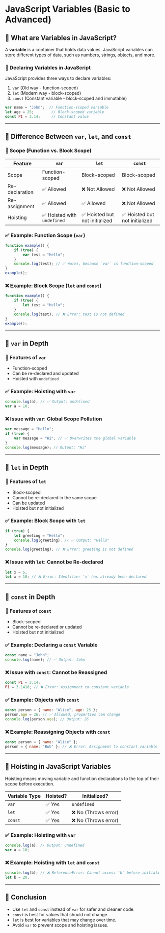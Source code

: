 # JavaScript Variables (Basic to Advanced)

## 📌 What are Variables in JavaScript?
A **variable** is a container that holds data values. JavaScript variables can store different types of data, such as numbers, strings, objects, and more.

### 🔹 Declaring Variables in JavaScript
JavaScript provides three ways to declare variables:
1. `var` (Old way - function-scoped)
2. `let` (Modern way - block-scoped)
3. `const` (Constant variable - block-scoped and immutable)

```javascript
var name = "John";  // Function-scoped variable
let age = 25;        // Block-scoped variable
const PI = 3.14;     // Constant value
```

---

## 📌 Difference Between `var`, `let`, and `const`

### 🔹 Scope (Function vs. Block Scope)
| Feature   | `var`  | `let`  | `const` |
|-----------|--------|--------|---------|
| Scope     | Function-scoped | Block-scoped | Block-scoped |
| Re-declaration | ✅ Allowed | ❌ Not Allowed | ❌ Not Allowed |
| Re-assignment | ✅ Allowed | ✅ Allowed | ❌ Not Allowed |
| Hoisting  | ✅ Hoisted with `undefined` | ✅ Hoisted but not initialized | ✅ Hoisted but not initialized |

### ✅ Example: Function Scope (`var`)
```javascript
function example() {
    if (true) {
        var test = "Hello";
    }
    console.log(test); // ✅ Works, because `var` is function-scoped
}
example();
```

### ❌ Example: Block Scope (`let` and `const`)
```javascript
function example() {
    if (true) {
        let test = "Hello";
    }
    console.log(test); // ❌ Error: test is not defined
}
example();
```

---

## 📌 `var` in Depth
### 🔹 Features of `var`
- Function-scoped
- Can be re-declared and updated
- Hoisted with `undefined`

### ✅ Example: Hoisting with `var`
```javascript
console.log(a); // ✅ Output: undefined
var a = 10;
```

### ❌ Issue with `var`: Global Scope Pollution
```javascript
var message = "Hello";
if (true) {
    var message = "Hi"; // ✅ Overwrites the global variable
}
console.log(message); // Output: "Hi"
```

---

## 📌 `let` in Depth
### 🔹 Features of `let`
- Block-scoped
- Cannot be re-declared in the same scope
- Can be updated
- Hoisted but not initialized

### ✅ Example: Block Scope with `let`
```javascript
if (true) {
    let greeting = "Hello";
    console.log(greeting); // ✅ Output: "Hello"
}
console.log(greeting); // ❌ Error: greeting is not defined
```

### ❌ Issue with `let`: Cannot be Re-declared
```javascript
let x = 5;
let x = 10; // ❌ Error: Identifier 'x' has already been declared
```

---

## 📌 `const` in Depth
### 🔹 Features of `const`
- Block-scoped
- Cannot be re-declared or updated
- Hoisted but not initialized

### ✅ Example: Declaring a `const` Variable
```javascript
const name = "John";
console.log(name); // ✅ Output: John
```

### ❌ Issue with `const`: Cannot be Reassigned
```javascript
const PI = 3.14;
PI = 3.1416; // ❌ Error: Assignment to constant variable
```

### ✅ Example: Objects with `const`
```javascript
const person = { name: "Alice", age: 25 };
person.age = 26; // ✅ Allowed, properties can change
console.log(person.age); // Output: 26
```

### ❌ Example: Reassigning Objects with `const`
```javascript
const person = { name: "Alice" };
person = { name: "Bob" }; // ❌ Error: Assignment to constant variable
```

---

## 📌 Hoisting in JavaScript Variables
Hoisting means moving variable and function declarations to the top of their scope before execution.

| Variable Type | Hoisted? | Initialized? |
|--------------|---------|--------------|
| `var`       | ✅ Yes  | `undefined`   |
| `let`       | ✅ Yes  | ❌ No (Throws error) |
| `const`     | ✅ Yes  | ❌ No (Throws error) |

### ✅ Example: Hoisting with `var`
```javascript
console.log(a); // Output: undefined
var a = 10;
```

### ❌ Example: Hoisting with `let` and `const`
```javascript
console.log(b); // ❌ ReferenceError: Cannot access 'b' before initialization
let b = 20;
```

---

## 🎯 Conclusion
- Use `let` and `const` instead of `var` for safer and cleaner code.
- `const` is best for values that should not change.
- `let` is best for variables that may change over time.
- Avoid `var` to prevent scope and hoisting issues.
